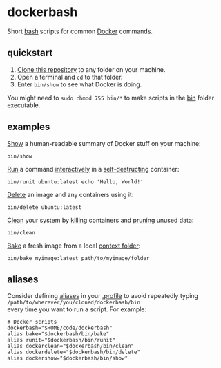 # dockerbash

Short
[bash](https://en.wikipedia.org/wiki/Bash_(Unix_shell))
scripts for common
[Docker](https://www.docker.com/)
commands.

## quickstart

1. [Clone this repository](https://help.github.com/articles/cloning-a-repository/)
to any folder on your machine.
2. Open a terminal and `cd` to that folder.
3. Enter `bin/show` to see what Docker is doing.

You might need to 
`sudo chmod 755 bin/*`
to make scripts in the [bin](bin) folder executable.

## examples

[Show](bin/show)
a human-readable summary of Docker stuff on your machine:

    bin/show

[Run](bin/runit)
a command
[interactively](https://docs.docker.com/engine/reference/run/#foreground)
in a
[self-destructing](https://docs.docker.com/engine/reference/run/#clean-up---rm)
container:

    bin/runit ubuntu:latest echo 'Hello, World!'

[Delete](bin/delete)
an image and any containers using it:

    bin/delete ubuntu:latest

[Clean](bin/clean)
your system by
[killing](https://docs.docker.com/engine/reference/commandline/kill/)
containers and
[pruning](https://docs.docker.com/engine/reference/commandline/system_prune/)
unused data:

    bin/clean

[Bake](bin/bake)
a fresh image from a local 
[context folder](https://docs.docker.com/engine/reference/commandline/build/#extended-description):

    bin/bake myimage:latest path/to/myimage/folder

## aliases

Consider defining
[aliases](http://tldp.org/LDP/abs/html/aliases.html)
in your
[.profile](https://apple.stackexchange.com/questions/99835/how-to-create-bash-profile-and-profile)
to avoid repeatedly typing  
`/path/to/wherever/you/cloned/dockerbash/bin`  
every time you want to run a script. For example:

```
# Docker scripts
dockerbash="$HOME/code/dockerbash"
alias bake="$dockerbash/bin/bake"
alias runit="$dockerbash/bin/runit"
alias dockerclean="$dockerbash/bin/clean"
alias dockerdelete="$dockerbash/bin/delete"
alias dockershow="$dockerbash/bin/show"
```
